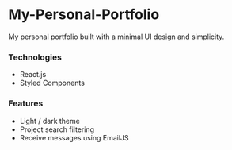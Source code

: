 # My-Personal-Portfolio

My personal portfolio built with a minimal UI design and simplicity.

### Technologies

- React.js
- Styled Components

### Features

- Light / dark theme
- Project search filtering
- Receive messages using EmailJS

